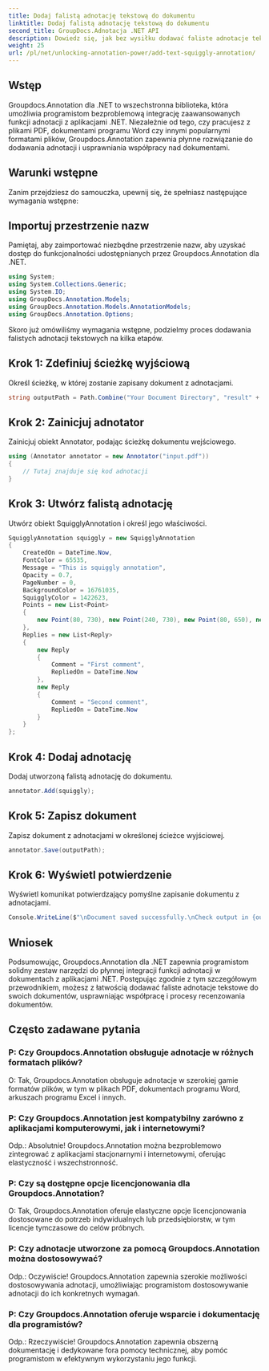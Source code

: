 ```yaml
---
title: Dodaj falistą adnotację tekstową do dokumentu
linktitle: Dodaj falistą adnotację tekstową do dokumentu
second_title: GroupDocs.Adnotacja .NET API
description: Dowiedz się, jak bez wysiłku dodawać faliste adnotacje tekstowe do dokumentów za pomocą Groupdocs.Annotation for .NET. Usprawnij procesy współpracy i przeglądu dokumentów.
weight: 25
url: /pl/net/unlocking-annotation-power/add-text-squiggly-annotation/
---
```

## Wstęp

Groupdocs.Annotation dla .NET to wszechstronna biblioteka, która umożliwia programistom bezproblemową integrację zaawansowanych funkcji adnotacji z aplikacjami .NET. Niezależnie od tego, czy pracujesz z plikami PDF, dokumentami programu Word czy innymi popularnymi formatami plików, Groupdocs.Annotation zapewnia płynne rozwiązanie do dodawania adnotacji i usprawniania współpracy nad dokumentami.

## Warunki wstępne

Zanim przejdziesz do samouczka, upewnij się, że spełniasz następujące wymagania wstępne:

## Importuj przestrzenie nazw

Pamiętaj, aby zaimportować niezbędne przestrzenie nazw, aby uzyskać dostęp do funkcjonalności udostępnianych przez Groupdocs.Annotation dla .NET.

```csharp
using System;
using System.Collections.Generic;
using System.IO;
using GroupDocs.Annotation.Models;
using GroupDocs.Annotation.Models.AnnotationModels;
using GroupDocs.Annotation.Options;
```

Skoro już omówiliśmy wymagania wstępne, podzielmy proces dodawania falistych adnotacji tekstowych na kilka etapów.

## Krok 1: Zdefiniuj ścieżkę wyjściową

Określ ścieżkę, w której zostanie zapisany dokument z adnotacjami.

```csharp
string outputPath = Path.Combine("Your Document Directory", "result" + Path.GetExtension("input.pdf"));
```

## Krok 2: Zainicjuj adnotator

Zainicjuj obiekt Annotator, podając ścieżkę dokumentu wejściowego.

```csharp
using (Annotator annotator = new Annotator("input.pdf"))
{
    // Tutaj znajduje się kod adnotacji
}
```

## Krok 3: Utwórz falistą adnotację

Utwórz obiekt SquigglyAnnotation i określ jego właściwości.

```csharp
SquigglyAnnotation squiggly = new SquigglyAnnotation
{
    CreatedOn = DateTime.Now,
    FontColor = 65535,
    Message = "This is squiggly annotation",
    Opacity = 0.7,
    PageNumber = 0,
    BackgroundColor = 16761035,
    SquigglyColor = 1422623,
    Points = new List<Point>
    {
        new Point(80, 730), new Point(240, 730), new Point(80, 650), new Point(240, 650)
    },
    Replies = new List<Reply>
    {
        new Reply
        {
            Comment = "First comment",
            RepliedOn = DateTime.Now
        },
        new Reply
        {
            Comment = "Second comment",
            RepliedOn = DateTime.Now
        }
    }
};
```

## Krok 4: Dodaj adnotację

Dodaj utworzoną falistą adnotację do dokumentu.

```csharp
annotator.Add(squiggly);
```

## Krok 5: Zapisz dokument

Zapisz dokument z adnotacjami w określonej ścieżce wyjściowej.

```csharp
annotator.Save(outputPath);
```

## Krok 6: Wyświetl potwierdzenie

Wyświetl komunikat potwierdzający pomyślne zapisanie dokumentu z adnotacjami.

```csharp
Console.WriteLine($"\nDocument saved successfully.\nCheck output in {outputPath}.");
```

## Wniosek

Podsumowując, Groupdocs.Annotation dla .NET zapewnia programistom solidny zestaw narzędzi do płynnej integracji funkcji adnotacji w dokumentach z aplikacjami .NET. Postępując zgodnie z tym szczegółowym przewodnikiem, możesz z łatwością dodawać faliste adnotacje tekstowe do swoich dokumentów, usprawniając współpracę i procesy recenzowania dokumentów.

## Często zadawane pytania

### P: Czy Groupdocs.Annotation obsługuje adnotacje w różnych formatach plików?

O: Tak, Groupdocs.Annotation obsługuje adnotacje w szerokiej gamie formatów plików, w tym w plikach PDF, dokumentach programu Word, arkuszach programu Excel i innych.

### P: Czy Groupdocs.Annotation jest kompatybilny zarówno z aplikacjami komputerowymi, jak i internetowymi?

Odp.: Absolutnie! Groupdocs.Annotation można bezproblemowo zintegrować z aplikacjami stacjonarnymi i internetowymi, oferując elastyczność i wszechstronność.

### P: Czy są dostępne opcje licencjonowania dla Groupdocs.Annotation?

O: Tak, Groupdocs.Annotation oferuje elastyczne opcje licencjonowania dostosowane do potrzeb indywidualnych lub przedsiębiorstw, w tym licencje tymczasowe do celów próbnych.

### P: Czy adnotacje utworzone za pomocą Groupdocs.Annotation można dostosowywać?

Odp.: Oczywiście! Groupdocs.Annotation zapewnia szerokie możliwości dostosowywania adnotacji, umożliwiając programistom dostosowywanie adnotacji do ich konkretnych wymagań.

### P: Czy Groupdocs.Annotation oferuje wsparcie i dokumentację dla programistów?

Odp.: Rzeczywiście! Groupdocs.Annotation zapewnia obszerną dokumentację i dedykowane fora pomocy technicznej, aby pomóc programistom w efektywnym wykorzystaniu jego funkcji.